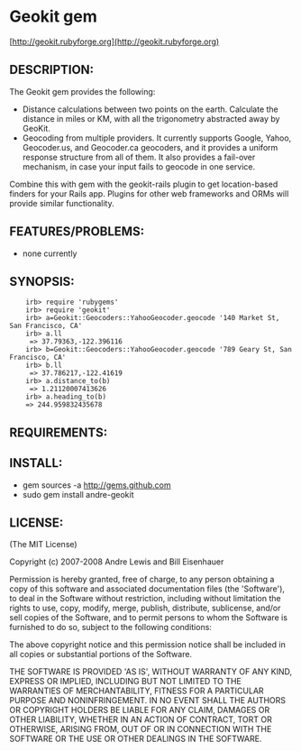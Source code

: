 # Geokit gem

[http://geokit.rubyforge.org](http://geokit.rubyforge.org)

## DESCRIPTION:

The Geokit gem provides the following:

 * Distance calculations between two points on the earth. Calculate the distance in miles or KM, with all the trigonometry abstracted away by GeoKit.
 * Geocoding from multiple providers. It currently supports Google, Yahoo, Geocoder.us, and Geocoder.ca geocoders, and it provides a uniform response structure from all of them. It also provides a fail-over mechanism, in case your input fails to geocode in one service.

Combine this with gem with the geokit-rails plugin to get location-based finders for your Rails app. Plugins for other web frameworks and ORMs will provide similar functionality.


## FEATURES/PROBLEMS:

* none currently

## SYNOPSIS:

		irb> require 'rubygems'
		irb> require 'geokit'
		irb> a=Geokit::Geocoders::YahooGeocoder.geocode '140 Market St, San Francisco, CA'
		irb> a.ll
		 => 37.79363,-122.396116
		irb> b=Geokit::Geocoders::YahooGeocoder.geocode '789 Geary St, San Francisco, CA'
		irb> b.ll
		 => 37.786217,-122.41619
		irb> a.distance_to(b)
		 => 1.21120007413626
		irb> a.heading_to(b)
		=> 244.959832435678


## REQUIREMENTS:


## INSTALL:

  * gem sources -a http://gems.github.com
  * sudo gem install andre-geokit

## LICENSE:

(The MIT License)

Copyright (c) 2007-2008 Andre Lewis and Bill Eisenhauer

Permission is hereby granted, free of charge, to any person obtaining
a copy of this software and associated documentation files (the
'Software'), to deal in the Software without restriction, including
without limitation the rights to use, copy, modify, merge, publish,
distribute, sublicense, and/or sell copies of the Software, and to
permit persons to whom the Software is furnished to do so, subject to
the following conditions:

The above copyright notice and this permission notice shall be
included in all copies or substantial portions of the Software.

THE SOFTWARE IS PROVIDED 'AS IS', WITHOUT WARRANTY OF ANY KIND,
EXPRESS OR IMPLIED, INCLUDING BUT NOT LIMITED TO THE WARRANTIES OF
MERCHANTABILITY, FITNESS FOR A PARTICULAR PURPOSE AND NONINFRINGEMENT.
IN NO EVENT SHALL THE AUTHORS OR COPYRIGHT HOLDERS BE LIABLE FOR ANY
CLAIM, DAMAGES OR OTHER LIABILITY, WHETHER IN AN ACTION OF CONTRACT,
TORT OR OTHERWISE, ARISING FROM, OUT OF OR IN CONNECTION WITH THE
SOFTWARE OR THE USE OR OTHER DEALINGS IN THE SOFTWARE.
